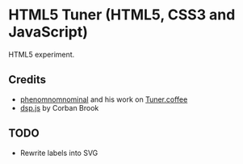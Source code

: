 # HTML5 Tuner (HTML5, CSS3 and JavaScript)

HTML5 experiment.

## Credits
* [phenomnomnominal](https://github.com/phenomnomnominal) and his work on [Tuner.coffee](http://phenomnomnominal.github.com/docs/tuner.html)
* [dsp.js](https://github.com/corbanbrook/dsp.js/) by Corban Brook

## TODO
* Rewrite labels into SVG